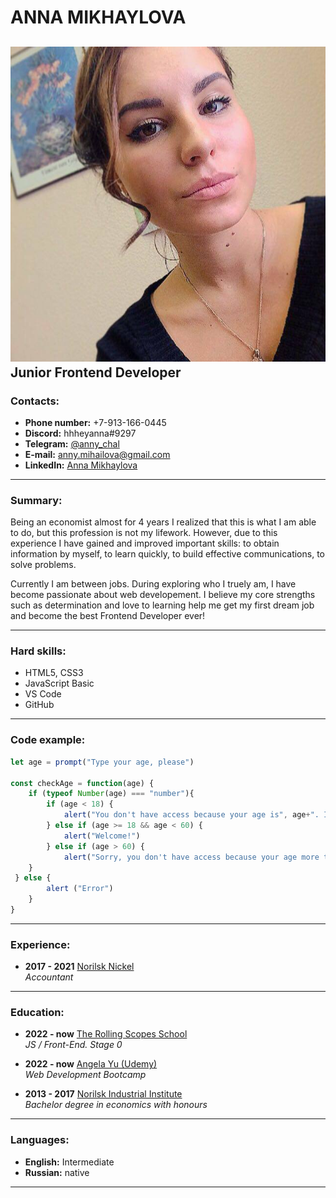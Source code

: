 # ANNA MIKHAYLOVA
 ![Anna's portrait](/img/photo_2022-11-23_12-30-32.jpg)  
 Junior Frontend Developer  
---
### Contacts:
* **Phone number:** +7-913-166-0445
* **Discord:** hhheyanna#9297
* **Telegram:** [@anny_chal](https://t.me/anny_chal)
* **E-mail:** [anny.mihailova@gmail.com](mailto:anny.mihailova@gmail.com)
* **LinkedIn:** [Anna Mikhaylova](https://www.linkedin.com/in/mikhaylovaanna)
---
### Summary:

Being an economist almost for 4 years I realized that this is what I am able to do, but this profession is not my lifework. However, due to this experience I have gained and improved important skills: to obtain information by myself, to learn quickly, to build effective communications, to solve problems.

Currently I am between jobs. During exploring who I truely am, I have become passionate about web developement. I believe my core strengths such as determination and love to learning help me get my first dream job and become the best Frontend Developer ever!

---
### Hard skills:
* HTML5, CSS3
* JavaScript Basic
* VS Code
* GitHub
---
### Code example:
```js  
let age = prompt("Type your age, please")

const checkAge = function(age) {
    if (typeof Number(age) === "number"){
        if (age < 18) {
            alert("You don't have access because your age is", age+". It's less than 18")
        } else if (age >= 18 && age < 60) {
            alert("Welcome!")
        } else if (age > 60) {
            alert("Sorry, you don't have access because your age more than 60")
    }
 } else {
        alert ("Error")
    }
}  
```
---
### Experience:
* **2017 - 2021** [Norilsk Nickel](https://www.nornickel.com/)  
*Accountant*
---
### Education:
* **2022 - now** [The Rolling Scopes School](https://rs.school/)  
*JS / Front-End. Stage 0*

* **2022 - now** [Angela Yu (Udemy)](https://www.udemy.com/course/the-complete-web-development-bootcamp/)  
*Web Development Bootcamp*

* **2013 - 2017** [Norilsk Industrial Institute](https://www.norvuz.ru/)  
*Bachelor degree in economics with honours*
---
### Languages:
* **English:** Intermediate
* **Russian:** native
---